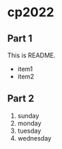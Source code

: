 # cp2022

## Part 1
This is README.
- item1
- item2

## Part 2
1. sunday
1. monday  
1. tuesday
1. wednesday
